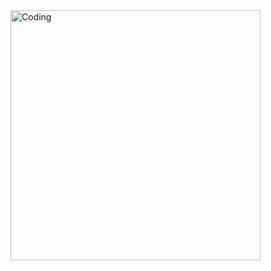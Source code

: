 <img align="right" alt="Coding" width="400" src="https://i.pinimg.com/1200x/03/f9/35/03f935a95ba7efe94b1c49e18c140e0e.jpg">

<!--
**kirapucci/kirapucci** is a ✨ _special_ ✨ repository because its `README.md` (this file) appears on your GitHub profile.

Here are some ideas to get you started:

- 🔭 I’m currently working on ...
- 🌱 I’m currently learning ...
- 👯 I’m looking to collaborate on ...
- 🤔 I’m looking for help with ...
- 💬 Ask me about ...
- 📫 How to reach me: ...
- 😄 Pronouns: ...
- ⚡ Fun fact: ...
-->
